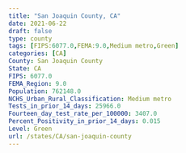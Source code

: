 ```yaml
---
title: "San Joaquin County, CA"
date: 2021-06-22
draft: false
type: county
tags: [FIPS:6077.0,FEMA:9.0,Medium metro,Green]
categories: [CA]
County: San Joaquin County
State: CA
FIPS: 6077.0
FEMA_Region: 9.0
Population: 762148.0
NCHS_Urban_Rural_Classification: Medium metro
Tests_in_prior_14_days: 25966.0
Fourteen_day_test_rate_per_100000: 3407.0
Percent_Positivity_in_prior_14_days: 0.015
Level: Green
url: /states/CA/san-joaquin-county
---
```



